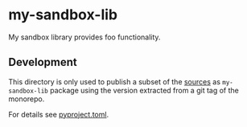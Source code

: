 # my-sandbox-lib

My sandbox library provides foo functionality.

## Development

This directory is only used to publish a subset of
the [sources](./src) as `my-sandbox-lib` package
using the version extracted from a git tag of the monorepo.

For details see [pyproject.toml](./pyproject.toml).